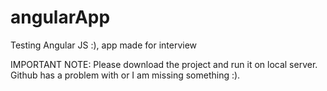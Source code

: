 # angularApp
Testing Angular JS :), app made for interview

IMPORTANT NOTE: Please download the project and run it on local server. Github has a problem with <base href="/" /> or I am missing something :).
